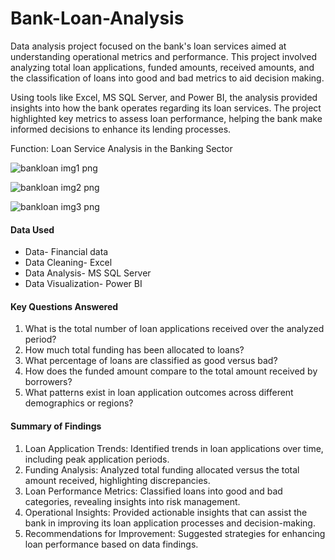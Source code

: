 # Bank-Loan-Analysis
Data analysis project focused on the bank's loan services aimed at understanding operational metrics and performance. This project involved analyzing total loan applications, funded amounts, received amounts, and the classification of loans into good and bad metrics to aid decision making.

Using tools like Excel, MS SQL Server, and Power BI, the analysis provided insights into how the bank operates regarding its loan services. The project highlighted key metrics to assess loan performance, helping the bank make informed decisions to enhance its lending processes.

Function: Loan Service Analysis in the Banking Sector

![bankloan img1 png](https://github.com/user-attachments/assets/15f9f9ed-c18f-444e-a987-8028e5becbd3)

![bankloan img2 png](https://github.com/user-attachments/assets/b65de477-81ff-49b6-8240-df1c466eadf6)

![bankloan img3 png](https://github.com/user-attachments/assets/1692495b-d904-4c5d-b0fc-0de472d45c6d)

#### Data Used
* Data- Financial data
* Data Cleaning- Excel
* Data Analysis- MS SQL Server
* Data Visualization- Power BI
#### Key Questions Answered
1.	What is the total number of loan applications received over the analyzed period?
2.	How much total funding has been allocated to loans?
3.	What percentage of loans are classified as good versus bad?
4.	How does the funded amount compare to the total amount received by borrowers?
5.	What patterns exist in loan application outcomes across different demographics or regions?

#### Summary of Findings
1.	Loan Application Trends: Identified trends in loan applications over time, including peak application periods.
2.	Funding Analysis: Analyzed total funding allocated versus the total amount received, highlighting discrepancies.
3.	Loan Performance Metrics: Classified loans into good and bad categories, revealing insights into risk management.
4.	Operational Insights: Provided actionable insights that can assist the bank in improving its loan application processes and decision-making.
5.	Recommendations for Improvement: Suggested strategies for enhancing loan performance based on data findings.

